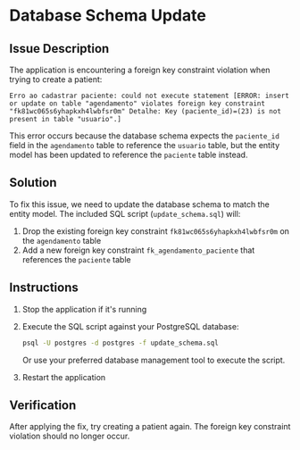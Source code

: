 # Database Schema Update

## Issue Description

The application is encountering a foreign key constraint violation when trying to create a patient:

```
Erro ao cadastrar paciente: could not execute statement [ERROR: insert or update on table "agendamento" violates foreign key constraint "fk81wc065s6yhapkxh4lwbfsr0m" Detalhe: Key (paciente_id)=(23) is not present in table "usuario".]
```

This error occurs because the database schema expects the `paciente_id` field in the `agendamento` table to reference the `usuario` table, but the entity model has been updated to reference the `paciente` table instead.

## Solution

To fix this issue, we need to update the database schema to match the entity model. The included SQL script (`update_schema.sql`) will:

1. Drop the existing foreign key constraint `fk81wc065s6yhapkxh4lwbfsr0m` on the `agendamento` table
2. Add a new foreign key constraint `fk_agendamento_paciente` that references the `paciente` table

## Instructions

1. Stop the application if it's running
2. Execute the SQL script against your PostgreSQL database:

   ```bash
   psql -U postgres -d postgres -f update_schema.sql
   ```

   Or use your preferred database management tool to execute the script.

3. Restart the application

## Verification

After applying the fix, try creating a patient again. The foreign key constraint violation should no longer occur.